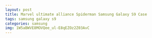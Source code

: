 ```yaml
---
layout: post
title: Marvel ultimate alliance Spiderman Samsung Galaxy S9 Case
tags: samsung galaxy s9
categories: samsung
img: 1W5aBWVE8MOVQee_ul-E8qEZOz2Z03AvC
---
```

